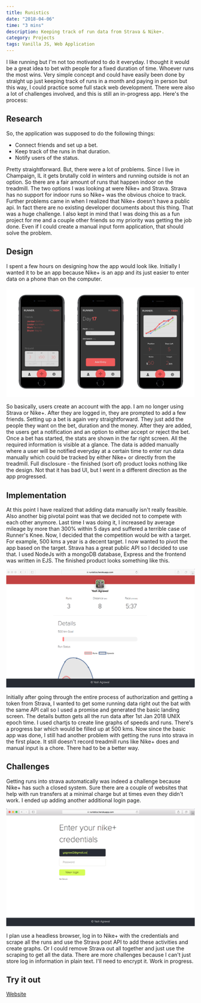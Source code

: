 ```yaml
---
title: Runistics
date: "2018-04-06"
time: "3 mins"
description: Keeping track of run data from Strava & Nike+.
category: Projects
tags: Vanilla JS, Web Application
---
```


I like running but I'm not too motivated to do it everyday. I thought it would be a great idea to bet with people for a fixed duration of time. Whoever runs the most wins. Very simple concept and could have easily been done by straight up just keeping track of runs in a month and paying in person but this way, I could practice some full stack web development. There were also a lot of challenges involved, and this is still an in-progress app. Here's the process:

## Research

So, the application was supposed to do the following things:

-   Connect friends and set up a bet.
-   Keep track of the runs in that duration.
-   Notify users of the status.

Pretty straightforward. But, there were a lot of problems. Since I live in Champaign, IL it gets brutally cold in winters and running outside is not an option. So there are a fair amount of runs that happen indoor on the treadmill. The two options I was looking at were Nike+ and Strava. Strava has no support for indoor runs so Nike+ was the obvious choice to track. Further problems came in when I realized that Nike+ doesn't have a public api. In fact there are no existing developer documents about this thing. That was a huge challenge. I also kept in mind that I was doing this as a fun project for me and a couple other friends so my priority was getting the job done. Even if I could create a manual input form application, that should solve the problem.

## Design

I spent a few hours on designing how the app would look like. Initially I wanted it to be an app because Nike+ is an app and its just easier to enter data on a phone than on the computer.

![Design](./image1.png)

So basically, users create an account with the app. I am no longer using Strava or Nike+. After they are logged in, they are prompted to add a few friends. Setting up a bet is again very straightforward. They just add the people they want on the bet, duration and the money. After they are added, the users get a notification and an option to either accept or reject the bet. Once a bet has started, the stats are shown in the far right screen. All the required information is visible at a glance. The data is added manually where a user will be notified everyday at a certain time to enter run data manually which could be tracked by either Nike+ or directly from the treadmill. Full disclosure - the finished (sort of) product looks nothing like the design. Not that it has bad UI, but I went in a different direction as the app progressed.

## Implementation

At this point I have realized that adding data manually isn't really feasible. Also another big pivotal point was that we decided not to compete with each other anymore. Last time I was doing it, I increased by average mileage by more than 300% within 5 days and suffered a terrible case of Runner's Knee. Now, I decided that the competition would be with a target. For example, 500 kms a year is a decent target. I now wanted to pivot the app based on the target. Strava has a great public API so I decided to use that. I used NodeJs with a mongoDB database, Express and the frontend was written in EJS. The finished product looks something like this.

![Implementation](./image2.png)

Initially after going through the entire process of authorization and getting a token from Strava, I wanted to get some running data right out the bat with the same API call so I used a promise and generated the basic landing screen. The details button gets all the run data after 1st Jan 2018 UNIX epoch time. I used chartjs to create line graphs of speeds and runs. There's a progress bar which would be filled up at 500 kms. Now since the basic app was done, I still had another problem with getting the runs into strava in the first place. It still doesn't record treadmill runs like Nike+ does and manual input is a chore. There had to be a better way.

## Challenges

Getting runs into strava automatically was indeed a challenge because Nike+ has such a closed system. Sure there are a couple of websites that help with run transfers at a minimal charge but at times even they didn't work. I ended up adding another additional login page.

![Nike Signup page](./image3.png)

I plan use a headless browser, log in to Nike+ with the credentials and scrape all the runs and use the Strava post API to add these activities and create graphs. Or I could remove Strava out all together and just use the scraping to get all the data. There are more challenges because I can't just store log in information in plain text. I'll need to encrypt it. Work in progress.

## Try it out

[Website](https://runistics.herokuapp.com/)
